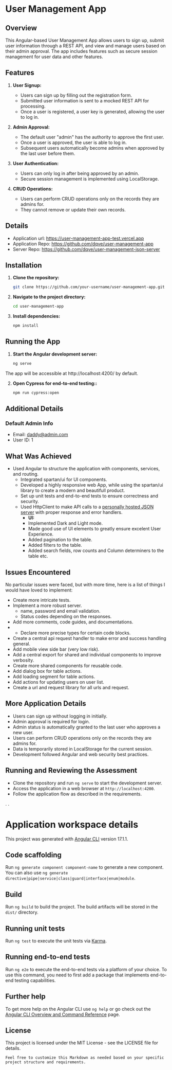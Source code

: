 # User Management App

## Overview

This Angular-based User Management App allows users to sign up, submit user information through a REST API, and view and manage users based on their admin approval. The app includes features such as secure session management for user data and other features.

## Features

1. **User Signup:**
   - Users can sign up by filling out the registration form.
   - Submitted user information is sent to a mocked REST API for processing.
   - Once a user is registered, a user key is generated, allowing the user to log in.

2. **Admin Approval:**
   - The default user "admin" has the authority to approve the first user.
   - Once a user is approved, the user is able to log in.
   - Subsequent users automatically become admins when approved by the last user before them.

3. **User Authentication:**
   - Users can only log in after being approved by an admin.
   - Secure session management is implemented using LocalStorage.

4. **CRUD Operations:**
   - Users can perform CRUD operations only on the records they are admins for.
   - They cannot remove or update their own records.

## Details


- Application url: https://user-management-app-test.vercel.app
- Application Repo: https://github.com/dqve/user-management-app
- Server Repo: https://github.com/dqve/user-management-json-server

## Installation

1. **Clone the repository:**

   ```bash
   git clone https://github.com/your-username/user-management-app.git
2. **Navigate to the project directory:**

   ```bash
   cd user-management-app
3. **Install dependencies:**

   ```bash
   npm install
## Running the App

1. **Start the Angular development server:**

   ```bash
   ng serve
The app will be accessible at http://localhost:4200/ by default.

2. **Open Cypress for end-to-end testing::**

   ```bash
   npm run cypress:open
## Additional Details


### Default Admin Info
- Email: daddy@admin.com
- User ID: 1



## What Was Achieved
- Used Angular to structure the application with components, services, and routing.
   - Integrated spartan/ui for UI components.
   - Developed a highly responsive web App, while using the spartan/ui library to create a modern and beautifull product.
   - Set up unit tests and end-to-end tests to ensure correctness and security.
   - Used HttpClient to make API calls to a [personally hosted JSON server](https://user-management-json-server-two.vercel.app/) with proper response and error handlers.
     - **UI:**
     - Implemented Dark and Light mode.
     - Made good use of UI elements to greatly ensure excelent User Experience.
     - Added pagination to the table.
     - Added filters to the table.
     - Added search fields, row counts and Column determiners to the table etc.


## Issues Encountered
No particular issues were faced, but with more time, here is a list of things I would have loved to implement:

- Create more intricate tests.
- Implement a more robust server.
  - name, password and email validation.
  - Status codes depending on the responses.
- Add more comments, code guides, and documentations.
- - Declare more precise types for certain code blocks.
- Create a central api request handler to make error and success handling general.
- Add mobile view side bar (very low risk).
- Add a central export for shared and individual components to improve verbosity.
- Create more shared components for reusable code.
- Add dialog box for table actions.
- Add loading segment for table actions.
- Add actions for updating users on user list.
- Create a url and request library for all urls and request.

## More Application Details
- Users can sign up without logging in initially.
- Admin approval is required for login.
- Admin status is automatically granted to the last user who approves a new user.
- Users can perform CRUD operations only on the records they are admins for.
- Data is temporarily stored in LocalStorage for the current session.
- Development followed Angular and web security best practices.

## Running and Reviewing the Assessment
- Clone the repository and run `ng serve` to start the development server.
- Access the application in a web browser at `http://localhost:4200`.
- Follow the application flow as described in the requirements.

.
.

# Application workspace details


This project was generated with [Angular CLI](https://github.com/angular/angular-cli) version 17.1.1.

## Code scaffolding

Run `ng generate component component-name` to generate a new component. You can also use `ng generate directive|pipe|service|class|guard|interface|enum|module`.

## Build

Run `ng build` to build the project. The build artifacts will be stored in the `dist/` directory.

## Running unit tests

Run `ng test` to execute the unit tests via [Karma](https://karma-runner.github.io).

## Running end-to-end tests

Run `ng e2e` to execute the end-to-end tests via a platform of your choice. To use this command, you need to first add a package that implements end-to-end testing capabilities.

## Further help

To get more help on the Angular CLI use `ng help` or go check out the [Angular CLI Overview and Command Reference](https://angular.io/cli) page.

## License
This project is licensed under the MIT License - see the LICENSE file for details.

`Feel free to customize this Markdown as needed based on your specific project structure and requirements.`
